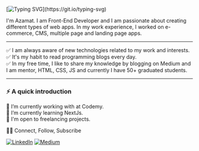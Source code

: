 [![Typing SVG](https://readme-typing-svg.demolab.com/?lines=Hi+there!;)](https://git.io/typing-svg)

I'm Azamat. I am Front-End Developer and I am passionate about creating different types of web apps. In my work experience, I worked on e-commerce, CMS, multiple page and landing page apps.
 
 ---
 
 ✅ I am always aware of new technologies related to my work and interests. <br/>
 ✅ It's my habit to read programming blogs every day. <br/>
 ✅ In my free time, I like to share my knowledge by blogging on Medium and I am mentor, HTML, CSS, JS and currently I have 50+ graduated students. <br/>
 
 ---

### ⚡️ A quick introduction <br/>
🔭 I’m currently working with at Codemy. <br/>
🌱 I’m currently learning NextJs. <br/>
💼 I'm open to freelancing projects. <br/>

🤝🏻 Connect, Follow, Subscribe <br/>

[![LinkedIn](https://img.shields.io/badge/LinkedIn-0077B5?style=for-the-badge&logo=linkedin&logoColor=white)](https://www.linkedin.com/in/azamatnabiyev/)
[![Medium](https://img.shields.io/badge/Medium-333333?style=for-the-badge&logo=medium&logoColor=white)](https://medium.com/@azamatnabiyev)

